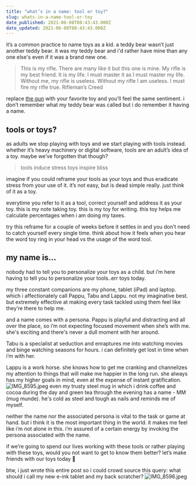 ```yaml
---
title: "what’s in a name: tool or toy?"
slug: whats-in-a-name-tool-or-toy
date_published: 2021-06-08T08:43:43.000Z
date_updated: 2021-06-08T08:43:43.000Z
---
```


it’s a common practice to name toys as a kid. a teddy bear wasn’t just another teddy bear. it was my teddy bear and i'd rather have mine than any one else's even if it was a brand new one.

> This is my rifle. There are many like it but this one is mine. My rifle is my best friend. It is my life. I must master it as I must master my life. Without me, my rifle is useless. Without my rifle I am useless. I must fire my rifle true.
> Rifleman’s Creed

replace [the gun](__GHOST_URL__/guns-and-toys/) with your favorite toy and you’ll feel the same sentiment. i don’t remember what my teddy bear was called but i do remember it having a name.

## tools or toys?

as adults we stop playing with toys and we start playing with tools instead. whether it’s heavy machinery or digital software, tools are an adult’s idea of a toy. maybe we’ve forgotten that though?

> tools induce stress
> toys inspire bliss

imagine if you could reframe your tools as your toys and thus eradicate stress from your use of it. it’s not easy, but is dead simple really. just think of it as a toy.

everytime you refer to it as a tool, correct yourself and address it as your toy. this is my note taking toy. this is my toy for writing. this toy helps me calculate percentages when i am doing my taxes.

try this reframe for a couple of weeks before it settles in and you don’t need to catch yourself every single time. think about how it feels when you hear the word toy ring in your head vs the usage of the word tool.

## my name is…

nobody had to tell you to personalize your toys as a child. but i’m here having to tell you to personalize your tools..err toys today.

my three constant companions are my phone, tablet (iPad) and laptop. which i affectionately call Pappu, Tabu and Lappu. not my imaginative best. but extremely effective at making every task tackled using them feel like they’re there to help me.

and a name comes with a persona. Pappu is playful and distracting and all over the place, so i’m not expecting focused movement when she’s with me. she's exciting and there's never a dull moment with her around.

Tabu is a specialist at seduction and enraptures me into watching movies and binge watching seasons for hours. i can definitely get lost in time when i’m with her.

Lappu is a work horse. she knows how to get me cranking and channelizes my attention to things that will make me happier in the long run. she always has my higher goals in mind, even at the expense of instant gratification.
![IMG_8595.jpeg](https://res.craft.do/user/full/aea53ecb-f07e-7684-f954-13f587938a00/D84D8A3E-D6F4-4A97-B551-28B071F2C580_2/IMG_8595.jpeg)
even my trusty steel mug in which i drink coffee and cocoa during the day and green tea through the evening has a name - MM (mug munde). he's cold as steel and tough as nails and reminds me of myself.

neither the name nor the associated persona is vital to the task or game at hand. but i think it is the most important thing in the world. it makes me feel like i’m not alone in this. i’m assured of a certain energy by invoking the persona associated with the name.

if we’re going to spend our lives working with these tools or rather playing with these toys, would you not want to get to know them better? let’s make friends with our toys today 🧸

btw, i just wrote this entire post so i could crowd source this query: what should i call my new e-ink tablet and my back scratcher?
![IMG_8596.jpeg](https://res.craft.do/user/full/aea53ecb-f07e-7684-f954-13f587938a00/B92988D8-255B-4CBF-8DB6-502D523A4743_2/IMG_8596.jpeg)
